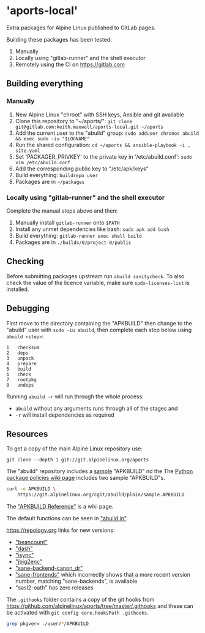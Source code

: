 # 'aports-local'

Extra packages for Alpine Linux published to GitLab pages.

Building these packages has been tested:

1. Manually
2. Locally using "gitlab-runner" and the shell executor
3. Remotely using the CI on <https://gitlab.com>

## Building everything

### Manually

1. New Alpine Linux "chroot" with SSH keys, Ansible and git available
1. Clone this repository to "~/aports/":
   `git clone git@gitlab.com:keith.maxwell/aports-local.git ~/aports`
1. Add the current user to the "abuild" group:
   `sudo adduser chronos abuild && exec sudo -iu "$LOGNAME"`
1. Run the shared configuration:
   `cd ~/aports && ansible-playbook -i , site.yaml`
1. Set 'PACKAGER_PRIVKEY' to the private key in '/etc/abuild.conf':
   `sudo vim /etc/abuild.conf`
1. Add the corresponding public key to "/etc/apk/keys"
1. Build everything: `buildrepo user`
1. Packages are in `~/packages`

### Locally using "gitlab-runner" and the shell executor

Complete the manual steps above and then:

1. Manually install `gitlab-runner` onto `$PATH`
1. Install any unmet dependencies like bash: `sudo apk add bash`
1. Build everything: `gitlab-runner exec shell build`
1. Packages are in `./builds/0/project-0/public`

## Checking

Before submitting packages upstream run `abuild sanitycheck`. To also check the
value of the licence variable, make sure `spdx-licenses-list` is installed.

## Debugging

First move to the directory containing the "APKBUILD" then change to the
"abuild" user with `sudo -iu abuild`, then complete each step below using
`abuild <step>`:

```
1   checksum
2   deps
3   unpack
4   prepare
5   build
6   check
7   rootpkg
8   undeps
```

Running `abuild -r` will run through the whole process:

- `abuild` without any arguments runs through all of the stages and
- `-r` will install dependencies as required

## Resources

To get a copy of the main Alpine Linux repository use:

```
git clone --depth 1 git://git.alpinelinux.org/aports
```

The "abuild" repository includes a [sample] "APKBUILD" nd the The [Python
package policies wiki page] includes two sample "APKBUILD"s.

[sample]: https://wiki.alpinelinux.org/wiki/Python_package_policies
[python package policies wiki page]:
  https://wiki.alpinelinux.org/wiki/Python_package_policies

```sh
curl -o APKBUILD \
    https://git.alpinelinux.org/cgit/abuild/plain/sample.APKBUILD
```

The ["APKBUILD Reference"](https://wiki.alpinelinux.org/wiki/APKBUILD_Reference)
is a wiki page.

The default functions can be seen in
["abuild.in"](https://github.com/alpinelinux/abuild/blob/master/abuild.in).

<https://repology.org> links for new versions:

- ["beancount"](https://repology.org/metapackage/beancount/information)
- ["dash"](https://repology.org/metapackage/dash/information)
- ["isync"](https://repology.org/metapackage/isync/information)
- ["jbig2enc"](https://repology.org/metapackage/jbig2enc/information)
- ["sane-backend-canon_dr"](https://repology.org/metapackage/sane-backends/information)
- ["sane-frontends"](https://repology.org/metapackage/sane-frontends/information)
  which incorrectly shows that a more recent version number, matching
  "sane-backends", is available
- "sasl2-oath" has zero releases

The `.githooks` folder contains a copy of the git hooks from
<https://github.com/alpinelinux/aports/tree/master/.githooks> and these can be
activated with `git config core.hooksPath .githooks`.

```sh
grep pkgver= ./user/*/APKBUILD
```
